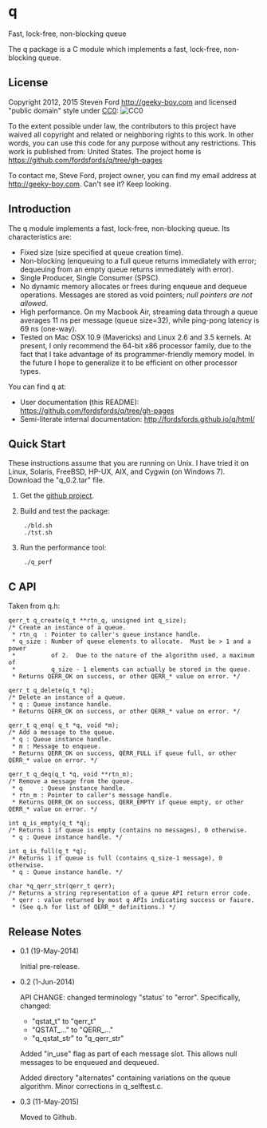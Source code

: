 # q
Fast, lock-free, non-blocking queue

The q package is a C module which implements a fast, lock-free, non-blocking queue.

## License

Copyright 2012, 2015 Steven Ford http://geeky-boy.com and licensed
"public domain" style under
[CC0](http://creativecommons.org/publicdomain/zero/1.0/): 
![CC0](https://licensebuttons.net/p/zero/1.0/88x31.png "CC0")

To the extent possible under law, the contributors to this project have
waived all copyright and related or neighboring rights to this work.
In other words, you can use this code for any purpose without any
restrictions.  This work is published from: United States.  The project home
is https://github.com/fordsfords/q/tree/gh-pages

To contact me, Steve Ford, project owner, you can find my email address
at http://geeky-boy.com.  Can't see it?  Keep looking.

## Introduction

The q module implements a fast, lock-free, non-blocking queue.  Its characteristics are:

* Fixed size (size specified at queue creation time).
* Non-blocking (enqueuing to a full queue returns immediately with error; dequeuing from an empty queue returns immediately with error).
* Single Producer, Single Consumer (SPSC).
* No dynamic memory allocates or frees during enqueue and dequeue operations.  Messages are stored as void pointers; _null pointers are not allowed_.
* High performance.  On my Macbook Air, streaming data through a queue averages 11 ns per message (queue size=32), while ping-pong latency is 69 ns (one-way).
* Tested on Mac OSX 10.9 (Mavericks) and Linux 2.6 and 3.5 kernels.  At present, I only recommend the 64-bit x86 processor family, due to the fact that I take advantage of its programmer-friendly memory model.  In the future I hope to generalize it to be efficient on other processor types.

You can find q at:

* User documentation (this README): https://github.com/fordsfords/q/tree/gh-pages
* Semi-literate internal documentation: http://fordsfords.github.io/q/html/

## Quick Start

These instructions assume that you are running on Unix.  I have tried it on Linux, Solaris, FreeBSD, HP-UX, AIX, and Cygwin (on Windows 7).
Download the "q_0.2.tar" file.

1. Get the [github project](https://github.com/fordsfords/q/tree/gh-pages).

2. Build and test the package:

        ./bld.sh
        ./tst.sh

3. Run the performance tool:

        ./q_perf

## C API

Taken from q.h:

```
qerr_t q_create(q_t **rtn_q, unsigned int q_size);
/* Create an instance of a queue.
 * rtn_q  : Pointer to caller's queue instance handle.
 * q_size : Number of queue elements to allocate.  Must be > 1 and a power
 *          of 2.  Due to the nature of the algorithm used, a maximum of
 *          q_size - 1 elements can actually be stored in the queue.
 * Returns QERR_OK on success, or other QERR_* value on error. */

qerr_t q_delete(q_t *q);
/* Delete an instance of a queue.
 * q : Queue instance handle.
 * Returns QERR_OK on success, or other QERR_* value on error. */

qerr_t q_enq( q_t *q, void *m);
/* Add a message to the queue.
 * q : Queue instance handle.
 * m : Message to enqueue.
 * Returns QERR_OK on success, QERR_FULL if queue full, or other QERR_* value on error. */

qerr_t q_deq(q_t *q, void **rtn_m);
/* Remove a message from the queue.
 * q     : Queue instance handle.
 * rtn_m : Pointer to caller's message handle.
 * Returns QERR_OK on success, QERR_EMPTY if queue empty, or other QERR_* value on error. */

int q_is_empty(q_t *q);
/* Returns 1 if queue is empty (contains no messages), 0 otherwise.
 * q : Queue instance handle. */

int q_is_full(q_t *q);
/* Returns 1 if queue is full (contains q_size-1 message), 0 otherwise.
 * q : Queue instance handle. */

char *q_qerr_str(qerr_t qerr);
/* Returns a string representation of a queue API return error code.
 * qerr : value returned by most q APIs indicating success or faiure.
 * (See q.h for list of QERR_* definitions.) */
```

## Release Notes

* 0.1 (19-May-2014)

    Initial pre-release.

* 0.2 (1-Jun-2014)

    API CHANGE: changed terminology "status' to "error".  Specifically, changed:

    * "qstat_t" to "qerr_t"
    * "QSTAT_..." to "QERR_..."
    * "q_qstat_str" to "q_qerr_str"

    Added "in_use" flag as part of each message slot.  This allows null messages to be enqueued and dequeued.

    Added directory "alternates" containing variations on the queue algorithm.
Minor corrections in q_selftest.c.

* 0.3 (11-May-2015)

    Moved to Github.
